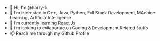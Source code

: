- 👋 Hi, I’m @harry-5
- 👀 I’m interested in C++, Java, Python, Full Stack Development, MAchine Learning, Artificial Intelligence
- 🌱 I’m currently learning React.Js
- 💞️ I’m looking to collaborate on Coding & Development Related Stuffs
- 📫 Reach me through my Github Profile

<!---
harry-5/harry-5 is a ✨ special ✨ repository because its `README.md` (this file) appears on your GitHub profile.
You can click the Preview link to take a look at your changes.
--->
